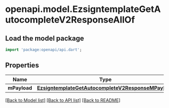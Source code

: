 # openapi.model.EzsigntemplateGetAutocompleteV2ResponseAllOf

## Load the model package
```dart
import 'package:openapi/api.dart';
```

## Properties
Name | Type | Description | Notes
------------ | ------------- | ------------- | -------------
**mPayload** | [**EzsigntemplateGetAutocompleteV2ResponseMPayload**](EzsigntemplateGetAutocompleteV2ResponseMPayload.md) |  | 

[[Back to Model list]](../README.md#documentation-for-models) [[Back to API list]](../README.md#documentation-for-api-endpoints) [[Back to README]](../README.md)


